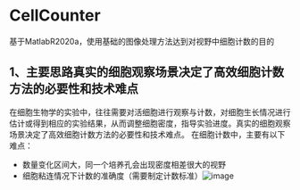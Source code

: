 # CellCounter
基于MatlabR2020a，使用基础的图像处理方法达到对视野中细胞计数的目的

## 1、主要思路真实的细胞观察场景决定了高效细胞计数方法的必要性和技术难点
  在细胞生物学的实验中，往往需要对活细胞进行观察与计数，对细胞生长情况进行估计或得到相应的实验结果，从而调整细胞密度，指导实验进度。真实的细胞观察场景决定了高效细胞计数方法的必要性和技术难点。
  在细胞计数中，主要有以下难点：
  + 数量变化区间大，同一个培养孔会出现密度相差很大的视野
  + 细胞粘连情况下计数的准确度（需要制定计数标准）![image](https://user-images.githubusercontent.com/55630163/115717957-4491af00-a3ad-11eb-9490-7bd0b4a7cf51.png)


